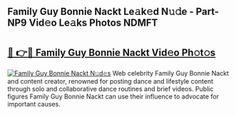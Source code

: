 ## Family Guy Bonnie Nackt Le𝚊k𝚎d N𝚞𝚍e - Part-NP9 Vid𝚎o Le𝚊ks Photos NDMFT

# <h2><a href="http://fbap9mh.evod.top/?m=Family+Guy+Bonnie+Nackt">🔗 👉🔴 Family Guy Bonnie Nackt Vid𝚎o Ph𝚘t𝚘s</a></h2>

[![Family Guy Bonnie Nackt N𝚞d𝚎s](https://i.imgur.com/8V9OHl7.gif)](http://fbap9mh.evod.top/?m=Family+Guy+Bonnie+Nackt)
Web celebrity Family Guy Bonnie Nackt and content creator, renowned for posting dance and lifestyle content through solo and collaborative dance routines and brief videos. Public figures Family Guy Bonnie Nackt can use their influence to advocate for important causes. 

